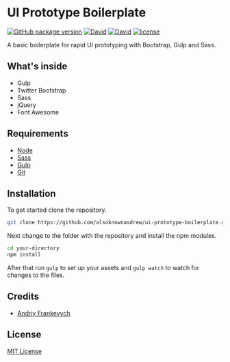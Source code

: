# UI Prototype Boilerplate

[![GitHub package version](https://img.shields.io/github/package-json/v/alsoknownasdrew/ui-prototype-boilerplate.svg)](https://github.com/alsoknownasdrew/ui-prototype-boilerplate/releases/tag/v1.0.0) [![David](https://david-dm.org/alsoknownasdrew/ui-prototype-boilerplate/status.svg)](https://david-dm.org/alsoknownasdrew/ui-prototype-boilerplate) [![David](https://david-dm.org/alsoknownasdrew/ui-prototype-boilerplate/dev-status.svg)](https://david-dm.org/alsoknownasdrew/ui-prototype-boilerplate?type=dev) [![license](https://img.shields.io/github/license/alsoknownasdrew/ui-prototype-boilerplate.svg)](https://github.com/alsoknownasdrew/ui-prototype-boilerplate/blob/master/LICENSE)    

A basic boilerplate for rapid UI prototyping with Bootstrap, Gulp and Sass.

## What's inside

- Gulp
- Twitter Bootstrap
- Sass
- jQuery
- Font Awesome

## Requirements
- [Node](https://nodejs.org/en/)
- [Sass](http://sass-lang.com) 
- [Gulp](https://gulpjs.com) 
- [Git](https://git-scm.com/)


## Installation


To get started clone the repository.
```bash
git clone https://github.com/alsoknownasdrew/ui-prototype-boilerplate.git your-directory
````
Next change to the folder with the repository and install the npm modules.
```bash
cd your-directory
npm install
```
After that run `gulp` to set up your assets and `gulp watch` to watch for changes to the files.

## Credits
- [Andriy Frankevych](https://github.com/alsoknownasdrew)

## License
[MIT License](/LICENSE)

